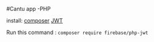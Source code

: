 #Cantu app -PHP

install:
[composer](https://getcomposer.org/doc/00-intro.md)
[JWT](https://github.com/firebase/php-jwt)


Run this command :
``
composer require firebase/php-jwt
``